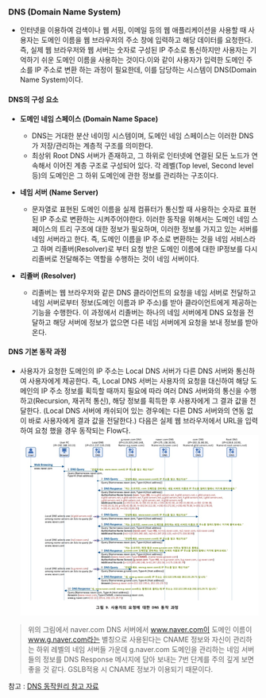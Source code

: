 ### DNS (Domain Name System)

- 인터넷을 이용하여 검색이나 웹 서핑, 이메일 등의 웹 애플리케이션을 사용할 때 사용자는 도메인 이름을 웹 브라우저의 주소 창에 입력하고 해당 데이터를 요청한다. 즉, 실제 웹 브라우저와 웹 서버는 숫자로 구성된 IP 주소로 통신하지만 사용자는 기억하기 쉬운 도메인 이름을 사용하는 것이다.이와 같이 사용자가 입력한 도메인 주소를 IP 주소로 변환 하는 과정이 필요한데, 이를 담당하는 시스템이 DNS(Domain Name System)이다.

#### DNS의 구성 요소

- **도메인 네임 스페이스 (Domain Name Space)**
    - DNS는 거대한 분산 네이밍 시스템이며, 도메인 네임 스페이스는 이러한 DNS가 저장/관리하는 계층적 구조를 의미한다.
    - 최상위 Root DNS 서버가 존재하고, 그 하위로 인터넷에 연결된 모든 노드가 연속해서 이어진 계층 구조로 구성되어 있다. 각 레벨(Top level, Second level등)의 도메인은 그 하위 도메인에 관한 정보를 관리하는 구조이다.

- **네임 서버 (Name Server)**
    - 문자열로 표현된 도메인 이름을 실제 컴퓨터가 통신할 때 사용하는 숫자로 표현된 IP 주소로 변환하는 시켜주어야한다. 이러한 동작을 위해서는 도메인 네임 스페이스의 트리 구조에 대한 정보가 필요하며, 이러한 정보를 가지고 있는 서버를 네임 서버라고 한다. 즉, 도메인 이름을 IP 주소로 변환하는 것을 네임 서비스라고 하며 리졸버(Resolver)로 부터 요청 받은 도메인 이름에 대한 IP정보를 다시 리졸버로 전달해주는 역할을 수행하는 것이 네임 서버이다.

- **리졸버 (Resolver)**
    - 리졸버는 웹 브라우저와 같은 DNS 클라이언트의 요청을 네임 서버로 전달하고 네임 서버로부터 정보(도메인 이름과 IP 주소)를 받아 클라이언트에게 제공하는 기능을 수행한다. 이 과정에서 리졸버는 하나의 네임 서버에게 DNS 요청을 전달하고 해당 서버에 정보가 없으면 다른 네임 서버에게 요청을 보내 정보를 받아 온다.

#### DNS 기본 동작 과정
- 사용자가 요청한 도메인의 IP 주소는 Local DNS 서버가 다른 DNS 서버와 통신하여 사용자에게 제공한다. 즉, Local DNS 서버는 사용자의 요청을 대신하여 해당 도메인의 IP 주소 정보를 획득할 때까지 필요에 따라 여러 DNS 서버와의 통신을 수행하고(Recursion, 재귀적 통신), 해당 정보를 획득한 후 사용자에게 그 결과 값을 전달한다. (Local DNS 서버에 캐쉬되어 있는 경우에는 다른 DNS 서버와의 연동 없이 바로 사용자에게 결과 값을 전달한다.) 다음은 실제 웹 브라우저에서 URL을 입력하여 요청 했을 경우 동작되는 Flow다.
![](assets/dns.png)

> 위의 그림에서 naver.com DNS 서버에서 www.naver.com이 도메인 이름이 www.g.naver.com라는 별칭으로 사용된다는 CNAME 정보와 자신이 관리하는 하위 레벨의 네임 서버들 가운데 g.naver.com 도메인을 관리하는 네임 서버들의 정보를 DNS Response 메시지에 담아 보내는 7번 단계를 주의 깊게 보면 좋을 것 같다. GSLB적용 시 CNAME 정보가 이용되기 때문이다.

참고 : [DNS 동작원리 참고 자료](https://www.netmanias.com/ko/post/techdocs/5259/dns-network-protocol/dns-basic-operation)
